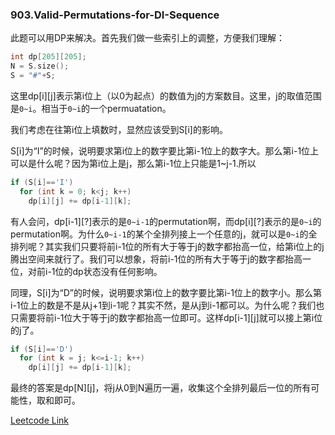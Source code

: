 ### 903.Valid-Permutations-for-DI-Sequence

此题可以用DP来解决。首先我们做一些索引上的调整，方便我们理解：
```cpp
int dp[205][205];
N = S.size();
S = "#"+S;
```
这里dp[i][j]表示第i位上（以0为起点）的数值为j的方案数目。这里，j的取值范围是```0~i```。相当于```0~i```的一个permuatation。

我们考虑在往第i位上填数时，显然应该受到S[i]的影响。

S[i]为“I”的时候，说明要求第i位上的数字要比第i-1位上的数字大。那么第i-1位上可以是什么呢？因为第i位上是j，那么第i-1位上只能是1~j-1.所以
```cpp
if (S[i]=='I')
  for (int k = 0; k<j; k++)
    dp[i][j] += dp[i-1][k];
```
有人会问，dp[i-1][?]表示的是```0~i-1```的permutation啊，而dp[i][?]表示的是```0~i```的permutation啊。为什么```0~i-1```的某个全排列接上一个任意的j，就可以是```0~i```的全排列呢？其实我们只要将前i-1位的所有大于等于j的数字都抬高一位，给第i位上的j腾出空间来就行了。我们可以想象，将前i-1位的所有大于等于j的数字都抬高一位，对前i-1位的dp状态没有任何影响。

同理，S[i]为“D”的时候，说明要求第i位上的数字要比第i-1位上的数字小。那么第i-1位上的数是不是从j+1到i-1呢？其实不然，是从j到i-1都可以。为什么呢？我们也只需要将前i-1位大于等于j的数字都抬高一位即可。这样dp[i-1][j]就可以接上第i位的j了。
```cpp
if (S[i]=='D')
  for (int k = j; k<=i-1; k++)
    dp[i][j] += dp[i-1][k];
```
最终的答案是dp[N][j]，将j从0到N遍历一遍，收集这个全排列最后一位的所有可能性，取和即可。


[Leetcode Link](https://leetcode.com/problems/valid-permutations-for-di-sequence)

